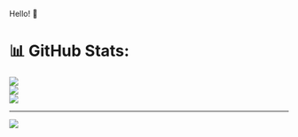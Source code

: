 Hello! 👋

# 📊 GitHub Stats:
![](https://github-readme-stats.vercel.app/api?username=peacewalker122&theme=gruvbox&hide_border=false&include_all_commits=true&count_private=true)<br/>
![](https://github-readme-streak-stats.herokuapp.com/?user=peacewalker122&theme=gruvbox&hide_border=false)<br/>
![](https://github-readme-stats.vercel.app/api/top-langs/?username=peacewalker122&theme=gruvbox&hide_border=false&include_all_commits=true&count_private=true&layout=compact)

---
[![](https://visitcount.itsvg.in/api?id=peacewalker122&icon=0&color=0)](https://visitcount.itsvg.in)

<!-- Proudly created with GPRM ( https://gprm.itsvg.in ) -->
